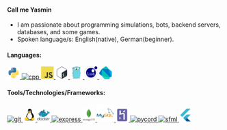 #### Call me Yasmin
- I am passionate about programming simulations, bots, backend servers, databases, and some games.
- Spoken language/s: English(native), German(beginner).

#### Languages:
<p align="left">
</p>
<p align="left">
    
   <a href="https://www.python.org" target="_blank" rel="noreferrer">
    <img src="https://raw.githubusercontent.com/devicons/devicon/master/icons/python/python-original.svg" alt="python" width="30" height="30"/>
</a>
  </a>
    <a href="https://www.codecademy.com/learn/learn-c-plus-plus" target="_blank" rel="noreferrer">
    <img src="cpp.svg" alt="cpp" width="30" height="30"/>
</a>

<a href="https://nodejs.org" target="_blank" rel="noreferrer">
    <img src="https://raw.githubusercontent.com/devicons/devicon/master/icons/javascript/javascript-original.svg" alt="javascript" width="30" height="30"/>
    
   <a href="https://www.gnu.org/software/bash/" target="_blank" rel="noreferrer">
    <img src="https://github.com/devicons/devicon/blob/master/icons/bash/bash-original.svg" alt="bash" width="30" height="30"/>
</a>
    <a href="https://go.dev/" target-"_blank" rel="noreferrer">
        <img src="https://raw.githubusercontent.com/devicons/devicon/master/icons/go/go-original.svg" alt="golang" width="30" height="30"/>
    </a>
    <a href="https://www.lua.org/" target-"_blank" rel="noreferrer">
        <img src="https://raw.githubusercontent.com/devicons/devicon/master/icons/lua/lua-original-wordmark.svg" alt="lua" width="30" height="30"/>
    </a>
    <a href="https://dart.dev/" target-"_blank" rel="noreferrer">
        <img src="https://raw.githubusercontent.com/devicons/devicon/master/icons/dart/dart-original.svg" alt="dart" width="30" height="30"/>
    </a>
</p>
  
  
#### Tools/Technologies/Frameworks:
<p align="left">
</p>
<p align="left">
    <a href="https://git-scm.com/" target="_blank" rel="noreferrer">
    <img src="https://www.vectorlogo.zone/logos/git-scm/git-scm-icon.svg" alt="git" width="30" height="30"/>
</a>
</a>
    <a href="https://www.linux.org/" target="_blank" rel="noreferrer">
    <img src="https://raw.githubusercontent.com/devicons/devicon/master/icons/linux/linux-original.svg" alt="linux" width="30" height="30"/>
</a>
</a>
    <a href="https://www.docker.com/" target="_blank" rel="noreferrer">
    <img src="https://github.com/devicons/devicon/blob/master/icons/docker/docker-original-wordmark.svg" alt="docker" width="30" height="30"/>
</a>



<a href="https://expressjs.com" target="_blank" rel="noreferrer">
    <img src="https://imgs.search.brave.com/8UPTT7a8BOS6r5O7X3sCLgW4R3Gg7B4yUZ5O9hnR2FU/rs:fit:284:284:1/g:ce/aHR0cHM6Ly93d3cu/bWVtZW50b3RlY2gu/aW4vYXNzZXRzL2lt/YWdlcy9pY29ucy9l/eHByZXNzLnBuZw" alt="express" width="30" height="30"/>
</a>
    <a href="https://www.mongodb.com/" target="_blank" rel="noreferrer">
    <img src="https://raw.githubusercontent.com/devicons/devicon/master/icons/mongodb/mongodb-original-wordmark.svg" alt="mongodb" width="30" height="30"/>
</a>
<a href="https://www.mysql.com/" target="_blank" rel="noreferrer">
    <img src="https://raw.githubusercontent.com/devicons/devicon/master/icons/mysql/mysql-original-wordmark.svg" alt="mysql" width="40" height="40"/>
</a>
    <a href="https://heroku.com" target="_blank" rel="noreferrer">
    <img src="https://github.com/devicons/devicon/blob/master/icons/heroku/heroku-plain.svg" alt="heroku" width="30" height="30"/>
</a>
</a>
    <a href="https://pycord.dev/" target="_blank" rel="noreferrer">
    <img src="https://cdn.discordapp.com/attachments/522557908249214986/983591113636057129/pycord.webp?size=4096" alt="pycord" width="30" height="30"/>
</a>
<a href="https://www.sfml-dev.org/" target="_blank" rel="noreferrer">
    <img src="https://imgs.search.brave.com/bgTBQnSa3bwfU06CR1N27RI0zBxSrGGY000M56PvAQc/rs:fit:480:480:1/g:ce/aHR0cHM6Ly91cGxv/YWQud2lraW1lZGlh/Lm9yZy93aWtpcGVk/aWEvY29tbW9ucy90/aHVtYi9hL2EwL1NG/TUxfTG9nby5zdmcv/NDgwcHgtU0ZNTF9M/b2dvLnN2Zy5wbmc" alt="sfml" width="30" height="30"/>
</a>
<a href="https://flutter.dev/" target-"_blank" rel="noreferrer">
        <img src="https://raw.githubusercontent.com/devicons/devicon/master/icons/flutter/flutter-original.svg" alt="flutter" width="30" height="30"/>
    </a>


</p>
  
<!---
MonEmperor/MonEmperor is a ✨ special ✨ repository because its `README.md` (this file) appears on your GitHub profile.
You can click the Preview link to take a look at your changes.
--->
